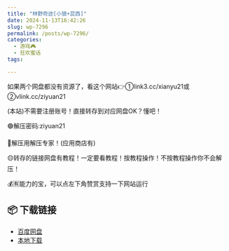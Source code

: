 ```yaml
---
title: "林野奇迹[小狼+昆西]"
date: 2024-11-13T16:42:26
slug: wp-7296
permalink: /posts/wp-7296/
categories:
  - 游戏🎮
  - 狂欢蜜话
tags:

---
```


如果两个网盘都没有资源了，看这个网站👉①link3.cc/xianyu21或②vlink.cc/ziyuan21

(本站)不需要注册账号！直接转存到对应网盘OK？懂吧！

🟢解压密码:ziyuan21

🔵解压用解压专家！(应用商店有)

🟡转存的链接网盘有教程！一定要看教程！按教程操作！不按教程操作你不会解压！

💰🈶能力的宝，可以点左下角赞赏支持一下网站运行

## 📦 下载链接
- [百度网盘](https://blziyuan21.com/pay-download/7296?key=32fc5a7ade&down_id=0)
- [本地下载](https://blziyuan21.com/pay-download/7296?key=32fc5a7ade&down_id=1)

